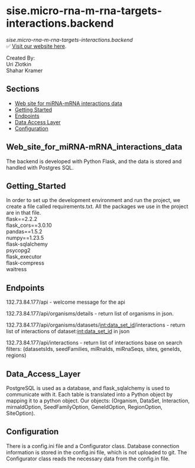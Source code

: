 # sise.micro-rna-m-rna-targets-interactions.backend

*sise.micro-rna-m-rna-targets-interactions.backend*<br>
✅ [Visit our website here](http://132.73.84.177/).

Created By:<br>
 Uri Zlotkin<br>
 Shahar Kramer<br>

## Sections

- [Web site for miRNA-mRNA interactions data](#Web_site_for_miRNA-mRNA_interactions_data)
- [Getting Started](#Getting_Started)
- [Endpoints](#Endpoints)
- [Data Access Layer](#Data_Access_Layer)
- [Configuration](#Configuration)

## Web_site_for_miRNA-mRNA_interactions_data

The backend is developed with Python Flask, and the data is stored and handled with Postgres SQL.

## Getting_Started

In order to set up the development environment and run the project, we create a file called requirements.txt.
All the packages we use in the project are in that file.<br>
flask==2.2.2<br>
flask_cors==3.0.10<br>
pandas==1.5.2<br>
numpy==1.23.5<br>
flask-sqlalchemy<br>
psycopg2<br>
flask_executor<br>
flask-compress<br>
waitress

## Endpoints

132.73.84.177/api - welcome message for the api

132.73.84.177/api/organisms/details - return list of organisms in json.

132.73.84.177/api/organisms/datasets/<int:data_set_id>/interactions - return list of interactions of dataset:<int:data_set_id> in json

132.73.84.177/api/interactions - return list of interactions base on search filters:
(datasetsIds, seedFamilies, miRnaIds, miRnaSeqs, sites, geneIds, regions)           

## Data_Access_Layer

PostgreSQL is used as a database, and flask_sqlalchemy is used to communicate with it.
Each table is translated into a Python object by mapping it to a python object.
Our objects: (Organism, DataSet, Interaction, mirnaIdOption, SeedFamilyOption, GeneIdOption, RegionOption, SiteOption).

## Configuration

There is a config.ini file and a Configurator class.
Database connection information is stored in the config.ini file, which is not uploaded to git.
The Configurator class reads the necessary data from the config.in file.


